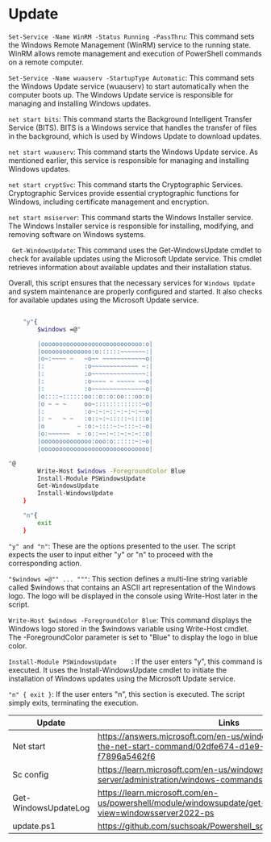 # Update

`Set-Service -Name WinRM -Status Running -PassThru`: This command sets the Windows Remote Management (WinRM) service to the running state. WinRM allows remote management and execution of PowerShell commands on a remote computer.

`Set-Service -Name wuauserv -StartupType Automatic`: This command sets the Windows Update service (wuauserv) to start automatically when the computer boots up. The Windows Update service is responsible for managing and installing Windows updates.

`net start bits`: This command starts the Background Intelligent Transfer Service (BITS). BITS is a Windows service that handles the transfer of files in the background, which is used by Windows Update to download updates.

`net start wuauserv`: This command starts the Windows Update service. As mentioned earlier, this service is responsible for managing and installing Windows updates.

`net start cryptSvc`: This command starts the Cryptographic Services. Cryptographic Services provide essential cryptographic functions for Windows, including certificate management and encryption.

`net start msiserver`: This command starts the Windows Installer service. The Windows Installer service is responsible for installing, modifying, and removing software on Windows systems.

` Get-WindowsUpdate`: This command uses the Get-WindowsUpdate cmdlet to check for available updates using the Microsoft Update service. This cmdlet retrieves information about available updates and their installation status.

Overall, this script ensures that the necessary services for `Windows Update` and system maintenance are properly configured and started. It also checks for available updates using the Microsoft Update service.

```sh

    "y"{
        $windows =@"

        |oooooooooooooooooooooooooooo:o|
        |oooooooooooooo:o::::::~~~~~~~:|
        |o~:~~~~ ~   ~o~~ ~~~~~~~~~~~~o|
        |:           :o~~~~~~~~~~~~~ ~:|
        |:           :o~~~~~~~~~~~~~~~:|
        |:           :o~~~~ ~ ~~~~~ ~~o|
        |:           :o~~~~~~~~~~~~~~~o|
        |o::::~::::::oo::o::o:oo:::oo:o|
        |o ~ ~ ~     oo~:::::::::::::~o|
        |:           :o~:~:~::~:~:~:~~o|
        |: ~   ~ ~   :o::~:~:::::~::::o|
        |o         ~ :o:~::::~:~:::~:~o|
        |o:~~~~~~  ~ :o::~~:~::~:~:~::o|
        |oooooooooooooo:ooo:o::::::~:~o|
        |oooooooooooooooooooooooooooooo|

"@
        Write-Host $windows -ForegroundColor Blue
        Install-Module PSWindowsUpdate
        Get-WindowsUpdate
        Install-WindowsUpdate
    }

    "n"{
        exit
    }

```
`"y" and "n"`: These are the options presented to the user. The script expects the user to input either "y" or "n" to proceed with the corresponding action.

`"$windows =@"" ... """`: This section defines a multi-line string variable called $windows that contains an ASCII art representation of the Windows logo. The logo will be displayed in the console using Write-Host later in the script.

`Write-Host $windows -ForegroundColor Blue`: This command displays the Windows logo stored in the $windows variable using Write-Host cmdlet. The -ForegroundColor parameter is set to "Blue" to display the logo in blue color.

`Install-Module PSWindowsUpdate    `: If the user enters "y", this command is executed. It uses the Install-WindowsUpdate cmdlet to initiate the installation of Windows updates using the Microsoft Update service.

`"n" { exit }`: If the user enters "n", this section is executed. The script simply exits, terminating the execution.

| Update |  Links |
| ------ | ------ |
|  Net start | https://answers.microsoft.com/en-us/windows/forum/all/learning-the-net-start-command/02dfe674-d1e9-4a6d-9d75-f7896a5462f6
|  Sc config | https://learn.microsoft.com/en-us/windows-server/administration/windows-commands/sc-config
|  Get-WindowsUpdateLog | https://learn.microsoft.com/en-us/powershell/module/windowsupdate/get-windowsupdatelog?view=windowsserver2022-ps    
|  update.ps1 | https://github.com/suchsoak/Powershell_script/tree/main/powershell    


